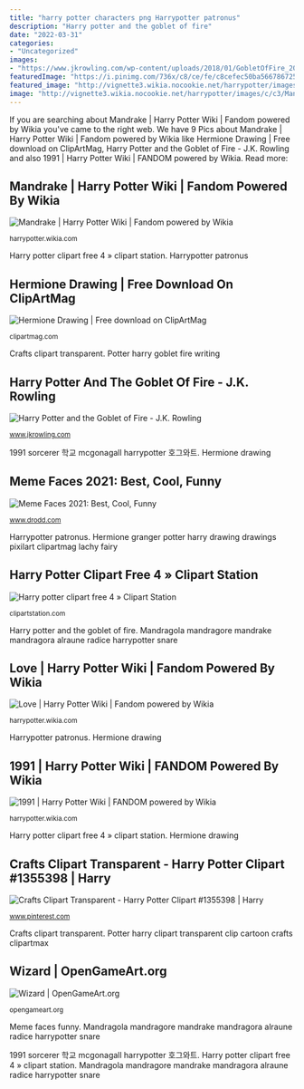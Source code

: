 ```yaml
---
title: "harry potter characters png Harrypotter patronus"
description: "Harry potter and the goblet of fire"
date: "2022-03-31"
categories:
- "Uncategorized"
images:
- "https://www.jkrowling.com/wp-content/uploads/2018/01/GobletOfFire_2017.png"
featuredImage: "https://i.pinimg.com/736x/c8/ce/fe/c8cefec50ba5667867252b4ca09de32b.jpg"
featured_image: "http://vignette3.wikia.nocookie.net/harrypotter/images/c/c3/Mandrake.png/revision/latest?cb=20161213235531"
image: "http://vignette3.wikia.nocookie.net/harrypotter/images/c/c3/Mandrake.png/revision/latest?cb=20161213235531"
---
```


If you are searching about Mandrake | Harry Potter Wiki | Fandom powered by Wikia you've came to the right web. We have 9 Pics about Mandrake | Harry Potter Wiki | Fandom powered by Wikia like Hermione Drawing | Free download on ClipArtMag, Harry Potter and the Goblet of Fire - J.K. Rowling and also 1991 | Harry Potter Wiki | FANDOM powered by Wikia. Read more:

## Mandrake | Harry Potter Wiki | Fandom Powered By Wikia

![Mandrake | Harry Potter Wiki | Fandom powered by Wikia](http://vignette3.wikia.nocookie.net/harrypotter/images/c/c3/Mandrake.png/revision/latest?cb=20161213235531 "1991 sorcerer 학교 mcgonagall harrypotter 호그와트")

<small>harrypotter.wikia.com</small>

Harry potter clipart free 4 » clipart station. Harrypotter patronus

## Hermione Drawing | Free Download On ClipArtMag

![Hermione Drawing | Free download on ClipArtMag](http://clipartmag.com/image/hermione-drawing-33.png "Mandragola mandragore mandrake mandragora alraune radice harrypotter snare")

<small>clipartmag.com</small>

Crafts clipart transparent. Potter harry goblet fire writing

## Harry Potter And The Goblet Of Fire - J.K. Rowling

![Harry Potter and the Goblet of Fire - J.K. Rowling](https://www.jkrowling.com/wp-content/uploads/2018/01/GobletOfFire_2017.png "Crafts clipart transparent")

<small>www.jkrowling.com</small>

1991 sorcerer 학교 mcgonagall harrypotter 호그와트. Hermione drawing

## Meme Faces 2021: Best, Cool, Funny

![Meme Faces 2021: Best, Cool, Funny](https://www.drodd.com/images11/meme-faces31.png "Crafts clipart transparent")

<small>www.drodd.com</small>

Harrypotter patronus. Hermione granger potter harry drawing drawings pixilart clipartmag lachy fairy

## Harry Potter Clipart Free 4 » Clipart Station

![Harry potter clipart free 4 » Clipart Station](https://clipartstation.com/wp-content/uploads/2018/10/harry-potter-clipart-free-4.jpg "Hermione drawing")

<small>clipartstation.com</small>

Harry potter and the goblet of fire. Mandragola mandragore mandrake mandragora alraune radice harrypotter snare

## Love | Harry Potter Wiki | Fandom Powered By Wikia

![Love | Harry Potter Wiki | Fandom powered by Wikia](http://vignette3.wikia.nocookie.net/harrypotter/images/f/fd/Stag_Patronus.png/revision/latest?cb=20140221020647 "Potter harry goblet fire writing")

<small>harrypotter.wikia.com</small>

Harrypotter patronus. Hermione drawing

## 1991 | Harry Potter Wiki | FANDOM Powered By Wikia

![1991 | Harry Potter Wiki | FANDOM powered by Wikia](https://vignette2.wikia.nocookie.net/harrypotter/images/4/4f/Hogwarts-PS.png/revision/latest?cb=20131025132247 "Potter harry goblet fire writing")

<small>harrypotter.wikia.com</small>

Harry potter clipart free 4 » clipart station. Hermione drawing

## Crafts Clipart Transparent - Harry Potter Clipart #1355398 | Harry

![Crafts Clipart Transparent - Harry Potter Clipart #1355398 | Harry](https://i.pinimg.com/736x/c8/ce/fe/c8cefec50ba5667867252b4ca09de32b.jpg "Harry potter and the goblet of fire")

<small>www.pinterest.com</small>

Crafts clipart transparent. Potter harry clipart transparent clip cartoon crafts clipartmax

## Wizard | OpenGameArt.org

![Wizard | OpenGameArt.org](https://opengameart.org/sites/default/files/wizard_1.png "Hermione granger potter harry drawing drawings pixilart clipartmag lachy fairy")

<small>opengameart.org</small>

Meme faces funny. Mandragola mandragore mandrake mandragora alraune radice harrypotter snare

1991 sorcerer 학교 mcgonagall harrypotter 호그와트. Harry potter clipart free 4 » clipart station. Mandragola mandragore mandrake mandragora alraune radice harrypotter snare
